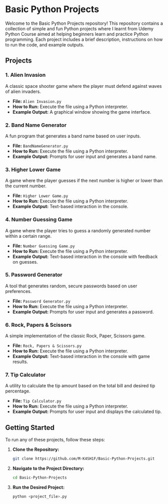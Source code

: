 # Basic Python Projects

Welcome to the Basic Python Projects repository! This repository contains a collection of simple and fun Python projects where I learnt from Udemy Python Course aimed at helping beginners learn and practice Python programming. Each project includes a brief description, instructions on how to run the code, and example outputs.

## Projects

### 1. Alien Invasion
A classic space shooter game where the player must defend against waves of alien invaders.
- **File:** `Alien Invasion.py`
- **How to Run:** Execute the file using a Python interpreter.
- **Example Output:** A graphical window showing the game interface.

### 2. Band Name Generator
A fun program that generates a band name based on user inputs.
- **File:** `BandNameGenerator.py`
- **How to Run:** Execute the file using a Python interpreter.
- **Example Output:** Prompts for user input and generates a band name.

### 3. Higher Lower Game
A game where the player guesses if the next number is higher or lower than the current number.
- **File:** `Higher Lower Game.py`
- **How to Run:** Execute the file using a Python interpreter.
- **Example Output:** Text-based interaction in the console.

### 4. Number Guessing Game
A game where the player tries to guess a randomly generated number within a certain range.
- **File:** `Number Guessing Game.py`
- **How to Run:** Execute the file using a Python interpreter.
- **Example Output:** Text-based interaction in the console with feedback on guesses.

### 5. Password Generator
A tool that generates random, secure passwords based on user preferences.
- **File:** `Password Generator.py`
- **How to Run:** Execute the file using a Python interpreter.
- **Example Output:** Prompts for user input and generates a password.

### 6. Rock, Papers & Scissors
A simple implementation of the classic Rock, Paper, Scissors game.
- **File:** `Rock, Papers & Scissors.py`
- **How to Run:** Execute the file using a Python interpreter.
- **Example Output:** Text-based interaction in the console with game results.

### 7. Tip Calculator
A utility to calculate the tip amount based on the total bill and desired tip percentage.
- **File:** `Tip Calculator.py`
- **How to Run:** Execute the file using a Python interpreter.
- **Example Output:** Prompts for user input and displays the calculated tip.

## Getting Started

To run any of these projects, follow these steps:

1. **Clone the Repository:**
   ```bash
   git clone https://github.com/M-K4SH1F/Basic-Python-Projects.git
2. **Navigate to the Project Directory:**
   ```bash
   cd Basic-Python-Projects
3. **Run the Desired Project:**
   ```bash
   python <project_file>.py

